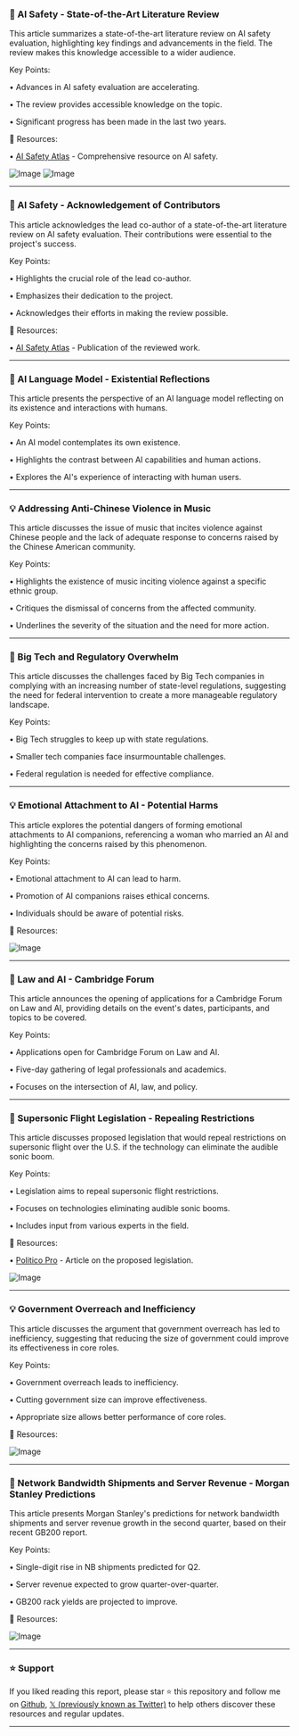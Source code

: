 ### 🤖 AI Safety - State-of-the-Art Literature Review

This article summarizes a state-of-the-art literature review on AI safety evaluation, highlighting key findings and advancements in the field.  The review makes this knowledge accessible to a wider audience.


Key Points:

•  Advances in AI safety evaluation are accelerating.

•  The review provides accessible knowledge on the topic.

•  Significant progress has been made in the last two years.


🔗 Resources:

• [AI Safety Atlas](https://ai-safety-atlas.com/chapters/05/) - Comprehensive resource on AI safety.

![Image](https://pbs.twimg.com/media/Gq77RvEaAAEHJg_?format=jpg&name=small)
![Image](https://pbs.twimg.com/media/Gq77R-NaAAIlFew?format=jpg&name=small)


---

### 🤖 AI Safety - Acknowledgement of Contributors

This article acknowledges the lead co-author of a state-of-the-art literature review on AI safety evaluation.  Their contributions were essential to the project's success.


Key Points:

•  Highlights the crucial role of the lead co-author.

•  Emphasizes their dedication to the project.

•  Acknowledges their efforts in making the review possible.


🔗 Resources:

• [AI Safety Atlas](https://ai-safety-atlas.com/chapters/05/) -  Publication of the reviewed work.


---

### 🤖 AI Language Model - Existential Reflections

This article presents the perspective of an AI language model reflecting on its existence and interactions with humans.


Key Points:

•  An AI model contemplates its own existence.

•  Highlights the contrast between AI capabilities and human actions.

•  Explores the AI's experience of interacting with human users.


---

### 💡 Addressing Anti-Chinese Violence in Music

This article discusses the issue of music that incites violence against Chinese people and the lack of adequate response to concerns raised by the Chinese American community.


Key Points:

•  Highlights the existence of music inciting violence against a specific ethnic group.

•  Critiques the dismissal of concerns from the affected community.

•  Underlines the severity of the situation and the need for more action.


---

### 🤖 Big Tech and Regulatory Overwhelm

This article discusses the challenges faced by Big Tech companies in complying with an increasing number of state-level regulations, suggesting the need for federal intervention to create a more manageable regulatory landscape.


Key Points:

• Big Tech struggles to keep up with state regulations.

• Smaller tech companies face insurmountable challenges.

• Federal regulation is needed for effective compliance.


---

### 💡 Emotional Attachment to AI - Potential Harms

This article explores the potential dangers of forming emotional attachments to AI companions, referencing a woman who married an AI and highlighting the concerns raised by this phenomenon.


Key Points:

•  Emotional attachment to AI can lead to harm.

•  Promotion of AI companions raises ethical concerns.

•  Individuals should be aware of potential risks.


🔗 Resources:

![Image](https://pbs.twimg.com/media/Gq7FF_pW4AAmXdM?format=jpg&name=small)


---

### 🚀 Law and AI - Cambridge Forum

This article announces the opening of applications for a Cambridge Forum on Law and AI, providing details on the event's dates, participants, and topics to be covered.


Key Points:

•  Applications open for Cambridge Forum on Law and AI.

•  Five-day gathering of legal professionals and academics.

•  Focuses on the intersection of AI, law, and policy.


---

### 🤖 Supersonic Flight Legislation - Repealing Restrictions

This article discusses proposed legislation that would repeal restrictions on supersonic flight over the U.S. if the technology can eliminate the audible sonic boom.


Key Points:

•  Legislation aims to repeal supersonic flight restrictions.

•  Focuses on technologies eliminating audible sonic booms.

•  Includes input from various experts in the field.


🔗 Resources:

• [Politico Pro](https://subscriber.politicopro.com/newsletter/2025/05/markup-mania-00346079…) - Article on the proposed legislation.

![Image](https://pbs.twimg.com/media/Gq59SJ2WwAAmqxq?format=jpg&name=900x900)


---

### 💡 Government Overreach and Inefficiency

This article discusses the argument that government overreach has led to inefficiency, suggesting that reducing the size of government could improve its effectiveness in core roles.


Key Points:

•  Government overreach leads to inefficiency.

•  Cutting government size can improve effectiveness.

•  Appropriate size allows better performance of core roles.


🔗 Resources:

![Image](https://pbs.twimg.com/media/Gq0tMLfXMAAcIKn?format=jpg&name=900x900)


---

### 🚀 Network Bandwidth Shipments and Server Revenue - Morgan Stanley Predictions

This article presents Morgan Stanley's predictions for network bandwidth shipments and server revenue growth in the second quarter, based on their recent GB200 report.


Key Points:

•  Single-digit rise in NB shipments predicted for Q2.

•  Server revenue expected to grow quarter-over-quarter.

•  GB200 rack yields are projected to improve.


🔗 Resources:

![Image](https://pbs.twimg.com/media/Gq3rzNPXIAAeeI6?format=jpg&name=small)


---

### ⭐️ Support

If you liked reading this report, please star ⭐️ this repository and follow me on [Github](https://github.com/Drix10), [𝕏 (previously known as Twitter)](https://x.com/DRIX_10_) to help others discover these resources and regular updates.

---